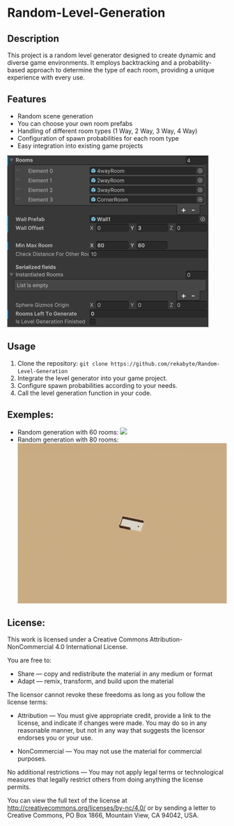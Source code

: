 # Random-Level-Generation

## Description

This project is a random level generator designed to create dynamic and diverse game environments. It employs backtracking and a probability-based approach to determine the type of each room, providing a unique experience with every use.

## Features

- Random scene generation
- You can choose your own room prefabs
- Handling of different room types (1 Way, 2 Way, 3 Way, 4 Way)
- Configuration of spawn probabilities for each room type
- Easy integration into existing game projects

![](https://github.com/rekabyte/Random-Level-Generation/blob/main/capture1.png)

## Usage

1. Clone the repository: `git clone https://github.com/rekabyte/Random-Level-Generation`
2. Integrate the level generator into your game project.
3. Configure spawn probabilities according to your needs.
4. Call the level generation function in your code.

## Exemples:
- Random generation with 60 rooms:
  ![](https://github.com/rekabyte/Random-Level-Generation/blob/main/gif1.gif)
- Random generation with 80 rooms:
  ![](https://github.com/rekabyte/Random-Level-Generation/blob/main/gif2.gif)

## License:
This work is licensed under a Creative Commons Attribution-NonCommercial 4.0 International License.

You are free to:

- Share — copy and redistribute the material in any medium or format
- Adapt — remix, transform, and build upon the material

The licensor cannot revoke these freedoms as long as you follow the license terms:

- Attribution — You must give appropriate credit, provide a link to the license, and indicate if changes were made. You may do so in any reasonable manner, but not in any way that suggests the licensor endorses you or your use.

- NonCommercial — You may not use the material for commercial purposes.

No additional restrictions — You may not apply legal terms or technological measures that legally restrict others from doing anything the license permits.

You can view the full text of the license at http://creativecommons.org/licenses/by-nc/4.0/ or by sending a letter to Creative Commons, PO Box 1866, Mountain View, CA 94042, USA.
